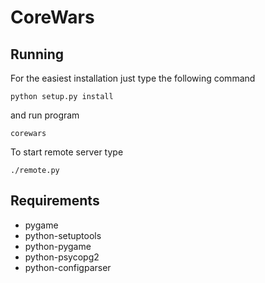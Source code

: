 # CoreWars

## Running
For the easiest installation just type the following command

	python setup.py install

and run program

	corewars

To start remote server type

	./remote.py

## Requirements

*	pygame
*	python-setuptools
*	python-pygame
*	python-psycopg2
*	python-configparser
